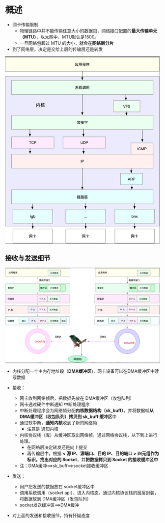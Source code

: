 # 概述
- 网卡传输限制
  - 物理链路中并不能传输任意大小的数据包，网络接口配置的**最大传输单元（MTU）**，以太网中，MTU默认是1500。
  - 一旦网络包超过 MTU 的大小，就会在**网络层分片**
- 到了网络层，决定是交给上层的传输层还是转发

<div align="center" style="zoom:60%"><img src="pic/5-1.png"></div>

## 接收与发送细节

<div align="center" style="zoom:60%"><img src="pic/5-2.png"></div>

- 内核分配一个主内存地址段（**DMA缓冲区**)，网卡设备可以在DMA缓冲区中读写数据

- 接收：
  - 网卡收到网络帧后，把数据先放在 DMA缓冲区（收包队列）
  - 网卡通过硬件中断通知 中断处理程序
  - 中断处理程序会为网络帧分配**内核数据结构（sk_buff）**，并将数据帧**从DMA缓冲区（收包队列）拷贝到 sk_buff 缓冲区**中
  - 通过软中断，**通知内核**收到了新的网络帧
    - 注意是 通知内核
  - 内核协议栈（库）从缓冲区取出网络帧，通过网络协议栈，从下到上进行处理。
    - 在网络层决定转发还是向上提交
    - 再传输层中，根据 **< 源 IP、源端口、目的 IP、目的端口 > 四元组作为标识，找出对应的 Socket**，并**把数据拷贝到 Socket 的接收缓冲区中**
  - 注：DMA缓冲==>sk_buff==>socket接收缓冲区

- 发送：
  - 用户把发送的数据放在 socket缓冲区中
  - 调用系统调用（socket api），进入内核态。通过内核协议栈的层层封装，将数据放到 DMA缓冲区（发包队列）
  - socket发送缓冲区==>DMA缓冲
- 对上面的发送和接收细节，持有怀疑态度

